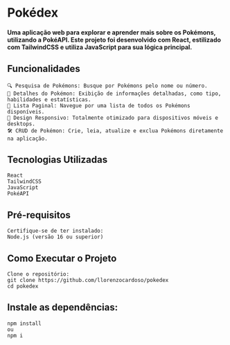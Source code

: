 # Pokédex
#### Uma aplicação web para explorar e aprender mais sobre os Pokémons, utilizando a PokéAPI. Este projeto foi desenvolvido com React, estilizado com TailwindCSS e utiliza JavaScript para sua lógica principal.

## Funcionalidades
    🔍 Pesquisa de Pokémons: Busque por Pokémons pelo nome ou número.
    📖 Detalhes do Pokémon: Exibição de informações detalhadas, como tipo, habilidades e estatísticas.
    📜 Lista Paginal: Navegue por uma lista de todos os Pokémons disponíveis.
    📱 Design Responsivo: Totalmente otimizado para dispositivos móveis e desktops.
    🛠️ CRUD de Pokémon: Crie, leia, atualize e exclua Pokémons diretamente na aplicação.

## Tecnologias Utilizadas
    React
    TailwindCSS
    JavaScript
    PokéAPI

## Pré-requisitos
    Certifique-se de ter instalado:
    Node.js (versão 16 ou superior)

## Como Executar o Projeto
    Clone o repositório:
    git clone https://github.com/llorenzocardoso/pokedex
    cd pokedex

## Instale as dependências:
    npm install 
    ou
    npm i
